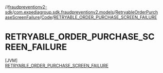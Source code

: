 //[fraudpreventionv2-sdk](../../../../../index.md)/[com.expediagroup.sdk.fraudpreventionv2.models](../../../index.md)/[RetryableOrderPurchaseScreenFailure](../../index.md)/[Code](../index.md)/[RETRYABLE_ORDER_PURCHASE_SCREEN_FAILURE](index.md)

# RETRYABLE_ORDER_PURCHASE_SCREEN_FAILURE

[JVM]\
[RETRYABLE_ORDER_PURCHASE_SCREEN_FAILURE](index.md)
